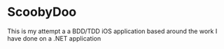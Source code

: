 ScoobyDoo
=========

This is my attempt a a BDD/TDD iOS application based around the work I have done on a .NET application